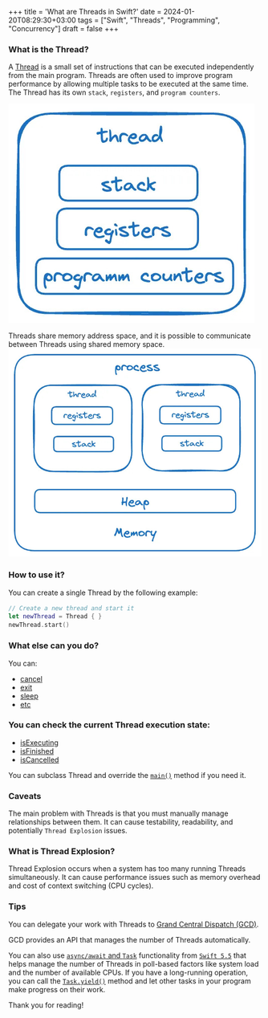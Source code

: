 +++
title = 'What are Threads in Swift?'
date = 2024-01-20T08:29:30+03:00
tags = ["Swift", "Threads", "Programming", "Concurrency"]
draft = false
+++

### What is the Thread?
A [Thread](https://developer.apple.com/documentation/foundation/thread) is a small set of instructions that can be executed independently from the main program.
Threads are often used to improve program performance by allowing multiple tasks to be executed at the same time.
The Thread has its own `stack`, `registers`, and `program counters`.

![alt image](images/0.jpg#center)

Threads share memory address space, and it is possible to communicate between Threads using shared memory space.
![alt image](images/1.jpg#center)

### How to use it?
You can create a single Thread by the following example:
``` swift
// Create a new thread and start it
let newThread = Thread { }
newThread.start()
```

### What else can you do?
You can:
- [cancel](https://developer.apple.com/documentation/foundation/thread/1411303-cancel)
- [exit](https://developer.apple.com/documentation/foundation/thread/1409404-exit)
- [sleep](https://developer.apple.com/documentation/foundation/thread/1413673-sleep)
- [etc](https://developer.apple.com/documentation/foundation/thread)

### You can check the current Thread execution state:

- [isExecuting](https://developer.apple.com/documentation/foundation/thread/1411240-isexecuting)
- [isFinished](https://developer.apple.com/documentation/foundation/thread/1409297-isfinished)
- [isCancelled](https://developer.apple.com/documentation/foundation/thread/1417366-iscancelled)

You can subclass Thread and override the [`main()`](https://developer.apple.com/documentation/foundation/thread/1418421-main) method if you need it.

### Caveats
The main problem with Threads is that you must manually manage relationships between them. It can cause testability, readability, and potentially `Thread Explosion` issues.

### What is Thread Explosion?
Thread Explosion occurs when a system has too many running Threads simultaneously. It can cause performance issues such as memory overhead and cost of context switching (CPU cycles).

### Tips
You can delegate your work with Threads to [Grand Central Dispatch (GCD)](https://developer.apple.com/documentation/DISPATCH).

GCD provides an API that manages the number of Threads automatically.

You can also use [`async/await` and `Task`](https://docs.swift.org/swift-book/documentation/the-swift-programming-language/concurrency/) functionality from [`Swift 5.5`](https://github.com/apple/swift/blob/swift-5.5-RELEASE/CHANGELOG.md) that helps manage the number of Threads in poll-based factors like system load and the number of available CPUs. If you have a long-running operation, you can call the [`Task.yield()`](https://developer.apple.com/documentation/swift/task/3814840-yield) method and let other tasks in your program make progress on their work.

Thank you for reading!
